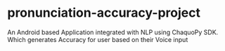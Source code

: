 # pronunciation-accuracy-project
An Android based Application integrated with NLP using ChaquoPy SDK. Which generates Accuracy for user based on their Voice input
